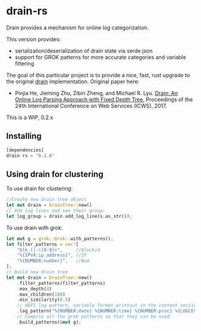 # drain-rs

Drain provides a mechanism for online log categorization.

This version provides:

- serialization/deserialization of drain state via serde json
- support for GROK patterns for more accurate categories and variable filtering

The goal of this particular project is to provide a nice, fast, rust upgrade to the original [drain](https://github.com/logpai/logparser/tree/master/logparser/Drain) implementation.
Original paper here:
- Pinjia He, Jieming Zhu, Zibin Zheng, and Michael R. Lyu. [Drain: An Online Log Parsing Approach with Fixed Depth Tree](http://jmzhu.logpai.com/pub/pjhe_icws2017.pdf), Proceedings of the 24th International Conference on Web Services (ICWS), 2017.


This is a WIP, 0.2.x

## Installing

```rust
[dependencies]
drain-rs = "0.2.0"
```

## Using drain for clustering

To use drain for clustering:

```rust
//Create new drain tree object
let mut drain = DrainTree::new()
// Add log lines and see their group:
let log_group = drain.add_log_line(s.as_str());
```

To use drain with grok:
```rust
let mut g = grok::Grok::with_patterns();
let filter_patterns = vec![
    "blk_(|-)[0-9]+",     //blockid
    "%{IPV4:ip_address}", //IP
    "%{NUMBER:number}",   //Num
];
// Build new drain tree
let mut drain = DrainTree::new()
    .filter_patterns(filter_patterns)
    .max_depth(4)
    .max_children(100)
    .min_similarity(0.5)
    // HDFS log pattern, variable format printout in the content section
    .log_pattern("%{NUMBER:date} %{NUMBER:time} %{NUMBER:proc} %{LOGLEVEL:level} %{DATA:component}: %{GREEDYDATA:content}", "content")
    // Compile all the grok patterns so that they can be used
    .build_patterns(&mut g);
```
